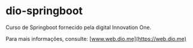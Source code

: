 # dio-springboot
Curso de Springboot fornecido pela digital Innovation One.

Para mais informações, consulte: [www.web.dio.me](https://web.dio.me)
